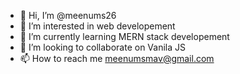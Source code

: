 - 👋 Hi, I’m @meenums26
- 👀 I’m interested in web developement
- 🌱 I’m currently learning MERN stack developement
- 💞️ I’m looking to collaborate on Vanila JS
- 📫 How to reach me meenumsmav@gmail.com

<!---
meenums26/meenums26 is a ✨ special ✨ repository because its `README.md` (this file) appears on your GitHub profile.
You can click the Preview link to take a look at your changes.
--->
